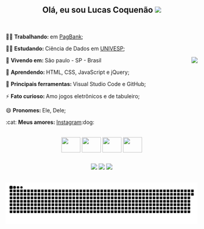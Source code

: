 <h2 align="center"> Olá, eu sou Lucas Coquenão <img src=https://github.com/TheDudeThatCode/TheDudeThatCode/blob/db8f1cbd38ac0ae2a08f36f961096dbd59a02393/Assets/Hi.gif width="50"></h2>
<br>
<p>🧑‍💻 <strong>Trabalhando: </strong> em <a href="https://pagseguro.uol.com.br/">PagBank</a>;</p>
<p>👨‍🎓 <strong>Estudando: </strong>Ciência de Dados em <a href="https://univesp.br/">UNIVESP</a>;</p>

<a href="https://github.com/lucasclf" target="_blank"/><img height="180em" align="right" src="https://github-readme-stats.vercel.app/api?username=lucasclf&count_private=true&show_icons=true&theme=synthwave" /></a>

<p>📍 <strong>Vivendo em: </strong> São paulo - SP - Brasil</p>
<p>🌱 <strong>Aprendendo: </strong>HTML, CSS, JavaScript e jQuery;</p>
<p>🎒 <strong>Principais ferramentas: </strong>Visual Studio Code e GitHub;</p>
<p>⚡ <strong>Fato curioso: </strong>Amo jogos eletrônicos e de tabuleiro;</p>
<p>😄 <strong>Pronomes: </strong>Ele, Dele;</p>
<p>:cat: <strong>Meus amores: </strong><a href="https://www.instagram.com/caomunista_comunigatos/" target="_blank">Instagram</a>:dog:</p>


<div align="center">
  <br>
  <img align="center" height="40" width="50" src="https://cdn.jsdelivr.net/gh/devicons/devicon/icons/html5/html5-plain-wordmark.svg" />
  <img align="center" height="40" width="50" src="https://cdn.jsdelivr.net/gh/devicons/devicon/icons/css3/css3-plain-wordmark.svg" />
  <img align="center" height="40" width="50" src="https://cdn.jsdelivr.net/gh/devicons/devicon/icons/javascript/javascript-plain.svg" />
  <img align="center" height="40" width="50" src="https://cdn.jsdelivr.net/gh/devicons/devicon/icons/jquery/jquery-plain-wordmark.svg" />
</div>

##

<div align="center">
  <a href="https://www.linkedin.com/in/lucas-coquen%C3%A3o-lemos-ferreira-7b131827/" target="_blank"><img src="https://img.shields.io/badge/LinkedIn-0077B5?style=for-the-badge&logo=linkedin&logoColor=white"></a>
  <a href="https://www.instagram.com/l_clf/" target="_blank"><img src="https://img.shields.io/badge/Instagram-E4405F?style=for-the-badge&logo=instagram&logoColor=white"/></a> 
  <a href="https://t.me/Coquenao" target="_blank"><img src="https://img.shields.io/badge/Telegram-2CA5E0?style=for-the-badge&logo=telegram&logoColor=white"/></a>
</div>
  
##
  
![Snake animation](https://github.com/lucasclf/lucasclf/blob/output/github-contribution-grid-snake.svg)
